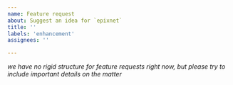 ```yaml
---
name: Feature request
about: Suggest an idea for `epixnet`
title: ''
labels: 'enhancement'
assignees: ''

---
```


*we have no rigid structure for feature requests right now, but please try to include important details on the matter*
